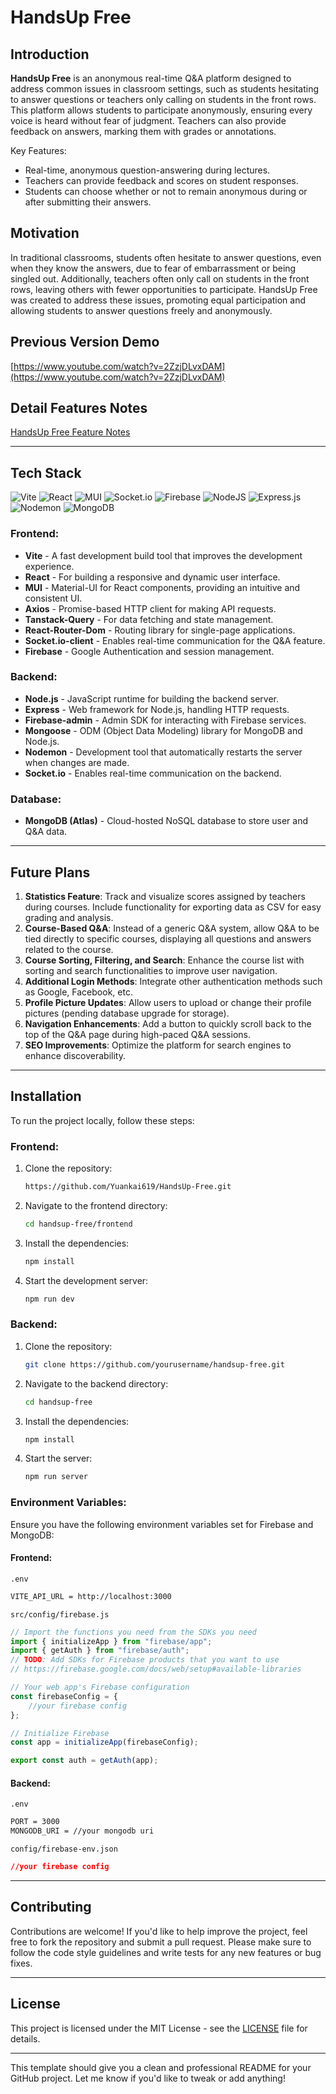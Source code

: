 # HandsUp Free

## Introduction

**HandsUp Free** is an anonymous real-time Q&A platform designed to address common issues in classroom settings, such as students hesitating to answer questions or teachers only calling on students in the front rows. This platform allows students to participate anonymously, ensuring every voice is heard without fear of judgment. Teachers can also provide feedback on answers, marking them with grades or annotations.

Key Features:

-   Real-time, anonymous question-answering during lectures.
-   Teachers can provide feedback and scores on student responses.
-   Students can choose whether or not to remain anonymous during or after submitting their answers.

## Motivation

In traditional classrooms, students often hesitate to answer questions, even when they know the answers, due to fear of embarrassment or being singled out. Additionally, teachers often only call on students in the front rows, leaving others with fewer opportunities to participate. HandsUp Free was created to address these issues, promoting equal participation and allowing students to answer questions freely and anonymously.

## Previous Version Demo

[https://www.youtube.com/watch?v=2ZzjDLvxDAM](https://www.youtube.com/watch?v=2ZzjDLvxDAM)

## Detail Features Notes

[HandsUp Free Feature Notes](https://docs.google.com/presentation/d/1dY1nb_hz9sfKGWLgmrRZbKo1sCTNKKOH5hrr3aSfE80/edit?usp=sharing)

---

## Tech Stack

![Vite](https://img.shields.io/badge/vite-%23646CFF.svg?style=for-the-badge&logo=vite&logoColor=white)
![React](https://img.shields.io/badge/React-20232a.svg?logo=react&logoColor=61DAFB)
![MUI](https://img.shields.io/badge/MUI-%230081CB.svg?style=for-the-badge&logo=mui&logoColor=white)
![Socket.io](https://img.shields.io/badge/Socket.io-black?style=for-the-badge&logo=socket.io&badgeColor=010101)
![Firebase](https://img.shields.io/badge/firebase-%23039BE5.svg?style=for-the-badge&logo=firebase)
![NodeJS](https://img.shields.io/badge/node.js-6DA55F?style=for-the-badge&logo=node.js&logoColor=white)
![Express.js](https://img.shields.io/badge/express.js-%23404d59.svg?style=for-the-badge&logo=express&logoColor=%2361DAFB)
![Nodemon](https://img.shields.io/badge/NODEMON-%23323330.svg?style=for-the-badge&logo=nodemon&logoColor=%BBDEAD)
![MongoDB](https://img.shields.io/badge/MongoDB-%234ea94b.svg?style=for-the-badge&logo=mongodb&logoColor=white)

### Frontend:

-   **Vite** - A fast development build tool that improves the development experience.
-   **React** - For building a responsive and dynamic user interface.
-   **MUI** - Material-UI for React components, providing an intuitive and consistent UI.
-   **Axios** - Promise-based HTTP client for making API requests.
-   **Tanstack-Query** - For data fetching and state management.
-   **React-Router-Dom** - Routing library for single-page applications.
-   **Socket.io-client** - Enables real-time communication for the Q&A feature.
-   **Firebase** - Google Authentication and session management.

### Backend:

-   **Node.js** - JavaScript runtime for building the backend server.
-   **Express** - Web framework for Node.js, handling HTTP requests.
-   **Firebase-admin** - Admin SDK for interacting with Firebase services.
-   **Mongoose** - ODM (Object Data Modeling) library for MongoDB and Node.js.
-   **Nodemon** - Development tool that automatically restarts the server when changes are made.
-   **Socket.io** - Enables real-time communication on the backend.

### Database:

-   **MongoDB (Atlas)** - Cloud-hosted NoSQL database to store user and Q&A data.

---

## Future Plans

1. **Statistics Feature**: Track and visualize scores assigned by teachers during courses. Include functionality for exporting data as CSV for easy grading and analysis.
2. **Course-Based Q&A**: Instead of a generic Q&A system, allow Q&A to be tied directly to specific courses, displaying all questions and answers related to the course.
3. **Course Sorting, Filtering, and Search**: Enhance the course list with sorting and search functionalities to improve user navigation.
4. **Additional Login Methods**: Integrate other authentication methods such as Google, Facebook, etc.
5. **Profile Picture Updates**: Allow users to upload or change their profile pictures (pending database upgrade for storage).
6. **Navigation Enhancements**: Add a button to quickly scroll back to the top of the Q&A page during high-paced Q&A sessions.
7. **SEO Improvements**: Optimize the platform for search engines to enhance discoverability.

---

## Installation

To run the project locally, follow these steps:

### Frontend:

1.  Clone the repository:
    ```bash
    https://github.com/Yuankai619/HandsUp-Free.git
    ```
2.  Navigate to the frontend directory:
    ```bash
    cd handsup-free/frontend
    ```
3.  Install the dependencies:
    ```bash
    npm install
    ```
4.  Start the development server:
    ```bash
    npm run dev
    ```

### Backend:

1. Clone the repository:
    ```bash
    git clone https://github.com/yourusername/handsup-free.git
    ```
2. Navigate to the backend directory:
    ```bash
    cd handsup-free
    ```
3. Install the dependencies:
    ```bash
    npm install
    ```
4. Start the server:
    ```bash
    npm run server
    ```

### Environment Variables:

Ensure you have the following environment variables set for Firebase and MongoDB:

#### Frontend:

`.env`

```bash
VITE_API_URL = http://localhost:3000
```

`src/config/firebase.js`

```javascript
// Import the functions you need from the SDKs you need
import { initializeApp } from "firebase/app";
import { getAuth } from "firebase/auth";
// TODO: Add SDKs for Firebase products that you want to use
// https://firebase.google.com/docs/web/setup#available-libraries

// Your web app's Firebase configuration
const firebaseConfig = {
    //your firebase config
};

// Initialize Firebase
const app = initializeApp(firebaseConfig);

export const auth = getAuth(app);
```

#### Backend:

`.env`

```bash
PORT = 3000
MONGODB_URI = //your mongodb uri
```

`config/firebase-env.json`

```json
//your firebase config
```

---

## Contributing

Contributions are welcome! If you'd like to help improve the project, feel free to fork the repository and submit a pull request. Please make sure to follow the code style guidelines and write tests for any new features or bug fixes.

---

## License

This project is licensed under the MIT License - see the [LICENSE](LICENSE) file for details.

---

This template should give you a clean and professional README for your GitHub project. Let me know if you'd like to tweak or add anything!
